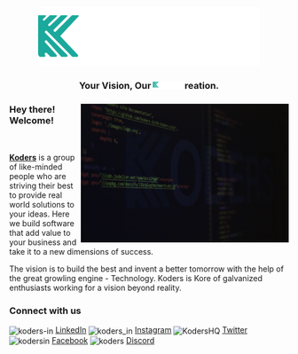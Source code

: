 <div align="center">
<img src="https://github.com/koders-in/.github/blob/main/profile/koders-logo-full.png" width="400px">
<h3> Your Vision, Our <span><img src="https://github.com/koders-in/.github/blob/main/profile/koders-logo-full.png" height="15px"><span>reation.</h3>
</div>
<div align="left">
<img src="https://github.com/koders-in/.github/blob/main/profile/assets/kode.png" height="250px" align="right"/>
<h3>Hey there! Welcome!</h3>
<br>
<p>
<a href="http://www.koders.in" target="_blank"><b>Koders</b></a> is a group of like-minded people who are striving their best to provide real world solutions to your ideas. Here we build software that add value to your business and take it to a new dimensions of success.
</p>
<p>
The vision is to build the best and invent a better tomorrow with the help of the great growling engine - Technology. Koders is Kore of galvanized enthusiasts working for a vision beyond reality.
</p>
</div>
<div>
<h3>Connect with us</h3>
<img align="center" src="https://www.koders.in/static/media/linkedin-rect.70b6de0d.svg" alt="koders-in" height="20px" width="20px"/> <a href="https://www.linkedin.com/company/koders-in/" target="_blank">LinkedIn</a>
<img align="center" src="https://www.koders.in/static/media/instagram.fe30fdf6.svg" alt="koders_in" height="20px" width="20px"/> <a href="https://www.instagram.com/koders_in/" target="_blank">Instagram</a>
<img align="center" src="https://www.koders.in/static/media/twitter.8763f8c2.svg" alt="KodersHQ" height="20px" width="20px"/> <a href="https://twitter.com/KodersHQ" target="_blank">Twitter</a>
<img align="center" src="https://www.koders.in/static/media/facebook.e19ce8a0.svg" alt="kodersin" height="20px" width="20px"/> <a href="https://www.facebook.com/kodersin" target="_blank">Facebook</a>
<img align="center" src="https://www.koders.in/static/media/discord.25e7bb73.svg" alt="koders" height="20px" width="20px"/> <a href="https://dsc.gg/koders" target="_blank">Discord</a>
</div>
